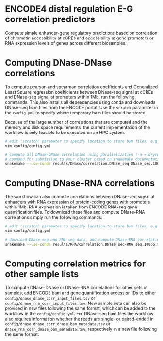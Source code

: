 # ENCODE4 distal regulation E-G correlation predictors
Compute simple enhancer-gene regulatory predictions based on correlation of chromatin accessibility
at cCREs and accessibility at gene promoters or RNA expression levels of genes across different
biosamples.

# Computing DNase-DNase correlations
To compute pearson and spearman correlation coefficients and Generalized Least Square regression
coefficients between DNase-seq signal at cCREs and DNase-seq signal at promoters within 1Mb, run the
following commands. This also installs all dependencies using conda and downloads DNase-seq bam
files from the ENCODE portal. Use the `scratch` parameter in the `config.yml` to specify where
temporary bam files should be stored.

Because of the large number of correlations that are computed and the memory and disk space
requirements, the current implementation of the workflow is only feasible to be executed on an HPC
system.

```sh
# edit 'scratch' parameter to specify location to store bam files, e.g. scratch
vim config/config.yml

# compute all DNase-DNase correlation using parallelization (-n = dryrun, remove to run). adapt this
# command for submission to your cluster based on snakemake documentation
snakemake --use-conda results/DNase/correlation.DNase_seq-DNase_seq.100bp.tsv.gz -j100 -n
```

# Computing DNase-RNA correlations
The workflow can also compute correlations between DNase-seq signal at enhancers with RNA expression
of protein-coding genes with promoters within 1Mb. RNA expression is taken from ENCODE RNA-seq gene
quantification files. To download these files and compute DNase-RNA correlations simply run the
following commands:

```sh
# edit 'scratch' parameter to specify location to store bam files, e.g. scratch
vim config/config.yml

# download DNase-seq and RNA-seq data, and compute DNase-RNA correlations
snakemake --use-conda results/RNA/correlation.DNase_seq-RNA_seq.100bp.tsv.gz -j100 -n
```

# Computing correlation metrics for other sample lists
To compute DNase-DNase or DNase-RNA correlations for other sets of samples, add ENCODE bam and
gene quantification accession IDs to either `config/dnase_dnase_corr_input_files.tsv` or 
`config/dnase_rna_corr_input_files.tsv`. New sample sets can also be provided in new files following
the same format, which can be added to the workflow in the `config/config.yml`. For DNase-seq bam
files the workflow also requires information whether the reads are single- or paired-ended in 
`config/dnase_dnase_corr_dnase_bam_metadata.tsv` or `dnase_rna_corr_dnase_bam_metadata.tsv`,
respectively in a new file following the same format.

